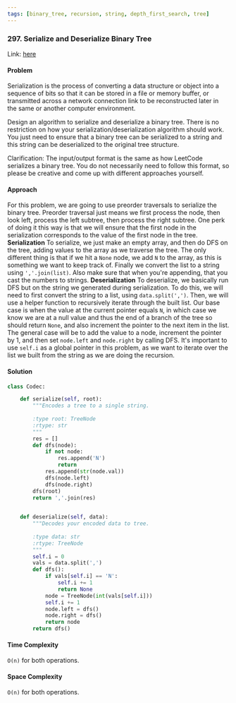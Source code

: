 ```yaml
---
tags: [binary_tree, recursion, string, depth_first_search, tree]
---
```


### 297. Serialize and Deserialize Binary Tree

Link: [here](https://leetcode.com/problems/serialize-and-deserialize-binary-tree/description/)

#### Problem
Serialization is the process of converting a data structure or object into a sequence of bits so that it can be stored in a file or memory buffer, or transmitted across a network connection link to be reconstructed later in the same or another computer environment.

Design an algorithm to serialize and deserialize a binary tree. There is no restriction on how your serialization/deserialization algorithm should work. You just need to ensure that a binary tree can be serialized to a string and this string can be deserialized to the original tree structure.

Clarification: The input/output format is the same as how LeetCode serializes a binary tree. You do not necessarily need to follow this format, so please be creative and come up with different approaches yourself.

#### Approach
For this problem, we are going to use preorder traversals to serialize the binary tree. Preorder traversal just means we first process the node, then look left, process the left subtree, then process the right subtree. 
One perk of doing it this way is that we will ensure that the first node in the serialization corresponds to the value of the first node in the tree.
**Serialization**
To serialize, we just make an empty array, and then do DFS on the tree, adding values to the array as we traverse the tree. The only different thing is that if we hit a `None` node, we add `N` to the array, as this is something we want to keep track of. Finally we convert the list to a string using `','.join(list)`. Also make sure that when you're appending, that you cast the numbers to strings.
**Deserialization**
To deserialize, we basically run DFS but on the string we generated during serialization. To do this, we will need to first convert the string to a list, using `data.split(',')`. Then, we will use a helper function to recursively iterate through the built list. Our base case is when the value at the current pointer equals `N`, in which case we know we are at a null value and thus the end of a branch of the tree so should return `None`, and also increment the pointer to the next item in the list. The general case will be to add the value to a node, increment the pointer by 1, and then set `node.left` and `node.right` by calling DFS. 
It's important to use `self.i` as a global pointer in this problem, as we want to iterate over the list we built from the string as we are doing the recursion. 

#### Solution
```python 
class Codec:

    def serialize(self, root):
        """Encodes a tree to a single string.
        
        :type root: TreeNode
        :rtype: str
        """
        res = []
        def dfs(node):
            if not node:
                res.append('N')
                return 
            res.append(str(node.val))
            dfs(node.left)
            dfs(node.right)
        dfs(root)
        return ','.join(res)

            
    def deserialize(self, data):
        """Decodes your encoded data to tree.
        
        :type data: str
        :rtype: TreeNode
        """
        self.i = 0
        vals = data.split(',')
        def dfs():
            if vals[self.i] == 'N':
                self.i += 1
                return None
            node = TreeNode(int(vals[self.i]))
            self.i += 1
            node.left = dfs()
            node.right = dfs()
            return node
        return dfs()
```

#### Time Complexity
`O(n)` for both operations.

#### Space Complexity
`O(n)` for both operations.

